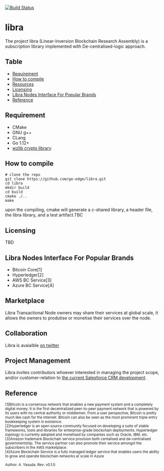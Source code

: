 [![Build Status](https://travis-ci.com/ge-edge/libra.svg?branch=v0.1.0-reiwa)](https://travis-ci.com/ge-edge/libra)

# libra
The project libra (Linear-Inversion Blockchain Research Assembly) is a subscription library implemented with De-centralised-logic approach.

## Table
* [Requirement](#requirement) 
* [How to compile](#how-to-compile) 
* [Resources](#resources)
* [Licensing](#licensing)
* [Libra Nodes Interface For Popular Brands](#libra-nodes-interface-for-popular-brands)
* [Reference](#reference)

## Requirement
- CMake
- GNU g++
- CLang
- Go 1.12+
- [wzlib crypto library](https://github.com/EC-Release/sdk/tree/v1.1beta/lib/go/pkg)

## How to compile
```
# clone the repo
git clone https://github.com/ge-edge/libra.git
cd libra
mkdir build
cd build
cmake ./..
make
```
upon the compiling, cmake will generate a c-shared library, a header file, the libra library, and a test artifact.TBC


## Licensing
TBD

## Libra Nodes Interface For Popular Brands
- Bitcoin Core[1]
- Hyperledger[2]
- AWS BC Service[3]
- Azure BC Service[4]

## Marketplace
Libra Transactional Node owners may share their services at global scale, it allows the owners to produtise or monetise their services over the node. 

## Collaboration
Libra is avaialble [on twitter](https://twitter.com/LibraRelease)

## Project Management
Libra invites contributors whoever interested in managing the project scope, and/or customer-relation to [the current Salesforce CRM development](https://na139.salesforce.com/home/home.jsp?tsid=02u4W000001HD2F).

## Reference
<sup>[1]Bitcoin is a consensus network that enables a new payment system and a completely digital money. It is the first decentralized peer-to-peer payment network that is powered by its users with no central authority or middlemen. From a user perspective, Bitcoin is pretty much like cash for the Internet. Bitcoin can also be seen as the most prominent triple entry bookkeeping system in existence.</sup><br />
<sup>[2]Hyperledger is an open source community focused on developing a suite of stable frameworks, tools and libraries for enterprise-grade blockchain deployments. Hyperledger topology is currently adopted and monetised by companies such as Oracle, IBM, etc.</sup><br />
<sup>[3]Amazon trademark Blockchain service provision both centalised and de-centralised governmentship. The service partner can also promote their service amongst the subscribers in the AWS marketplace.</sup><br />
<sup>[4]Azure Blockchain Service is a fully managed ledger service that enables users the ability to grow and operate blockchain networks at scale in Azure</sup>

<sup>Author: A. Yasuda. Rev: v0.1.0</sup>
